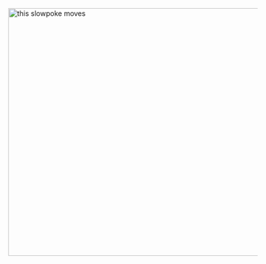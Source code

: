 <div class="container">
    <img src="https://media.tenor.com/fJAoBHWymY4AAAAC/do-not-touch-it-programmer.gif" 
    alt="this slowpoke moves"  
    height="500"
    width="800" />
</div>
